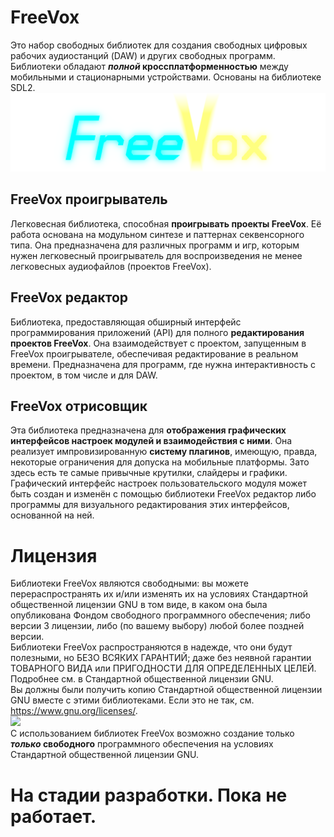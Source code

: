 <!--
Copyright (C) 2022 Серый MLGamer <Seriy-MLGamer@yandex.ru>

Копирование и распространение этого файла с изменениями или без них разрешены на любых носителях без авторских выплат при наличии уведомления об авторских правах и данного уведомления. Этот файл предоставляется как есть, безо всяких гарантий.
-->

# FreeVox
Это набор свободных библиотек для создания свободных цифровых рабочих аудиостанций (DAW) и других свободных программ. Библиотеки обладают ***полной* кроссплатформенностью** между мобильными и стационарными устройствами. Основаны на библиотеке SDL2.\
<img src="FreeVox.png">
## **FreeVox** проигрыватель
Легковесная библиотека, способная **проигрывать проекты FreeVox**. Её работа основана на модульном синтезе и паттернах секвенсорного типа. Она предназначена для различных программ и игр, которым нужен легковесный проигрыватель для воспроизведения не менее легковесных аудиофайлов (проектов FreeVox).
## **FreeVox** редактор
Библиотека, предоставляющая обширный интерфейс программирования приложений (API) для полного **редактирования проектов FreeVox**. Она взаимодействует с проектом, запущенным в FreeVox проигрывателе, обеспечивая редактирование в реальном времени. Предназначена для программ, где нужна интерактивность с проектом, в том числе и для DAW.
## **FreeVox** отрисовщик
Эта библиотека предназначена для **отображения графических интерфейсов настроек модулей и взаимодействия с ними**. Она реализует импровизированную **систему плагинов**, имеющую, правда, некоторые ограничения для допуска на мобильные платформы. Зато здесь есть те самые привычные крутилки, слайдеры и графики. Графический интерфейс настроек пользовательского модуля может быть создан и изменён с помощью библиотеки FreeVox редактор либо программы для визуального редактирования этих интерфейсов, основанной на ней.
# Лицензия
Библиотеки FreeVox являются свободными: вы можете перераспространять их и/или изменять их на условиях Стандартной общественной лицензии GNU в том виде, в каком она была опубликована Фондом свободного программного обеспечения; либо версии 3 лицензии, либо (по вашему выбору) любой более поздней версии.\
Библиотеки FreeVox распространяются в надежде, что они будут полезными, но БЕЗО ВСЯКИХ ГАРАНТИЙ; даже без неявной гарантии ТОВАРНОГО ВИДА или ПРИГОДНОСТИ ДЛЯ ОПРЕДЕЛЕННЫХ ЦЕЛЕЙ. Подробнее см. в Стандартной общественной лицензии GNU.\
Вы должны были получить копию Стандартной общественной лицензии GNU вместе с этими библиотеками. Если это не так, см. <https://www.gnu.org/licenses/>.\
<img src="https://www.gnu.org/graphics/gplv3-with-text-136x68.png">\
С использованием библиотек FreeVox возможно создание только ***только* свободного** программного обеспечения на условиях Стандартной общественной лицензии GNU.
# На стадии разработки. Пока не работает.